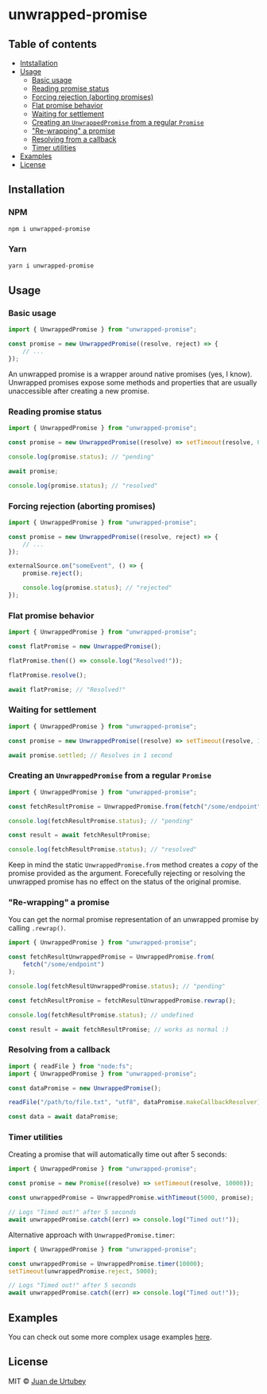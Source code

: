 # unwrapped-promise

## Table of contents

-   [Intstallation](#installation)
-   [Usage](#usage)
    -   [Basic usage](#basic-usage)
    -   [Reading promise status](#reading-promise-status)
    -   [Forcing rejection (aborting promises)](#forcing-rejection-aborting-promises)
    -   [Flat promise behavior](#flat-promise-behavior)
    -   [Waiting for settlement](#waiting-for-settlement)
    -   [Creating an `UnwrappedPromise` from a regular `Promise`](#creating-an-unwrappedpromise-from-a-regular-promise)
    -   ["Re-wrapping" a promise](#re-wrapping-a-promise)
    -   [Resolving from a callback](#resolving-from-a-callback)
    -   [Timer utilities](#timer-utilities)
-   [Examples](#examples)
-   [License](#license)

## Installation

### NPM

```bash
npm i unwrapped-promise
```

### Yarn

```bash
yarn i unwrapped-promise
```

## Usage

### Basic usage

```js
import { UnwrappedPromise } from "unwrapped-promise";

const promise = new UnwrappedPromise((resolve, reject) => {
    // ...
});
```

An unwrapped promise is a wrapper around native promises (yes, I know). Unwrapped promises expose some methods and properties that are usually unaccessible after creating a new promise.

### Reading promise status

```js
import { UnwrappedPromise } from "unwrapped-promise";

const promise = new UnwrappedPromise((resolve) => setTimeout(resolve, 0));

console.log(promise.status); // "pending"

await promise;

console.log(promise.status); // "resolved"
```

### Forcing rejection (aborting promises)

```js
import { UnwrappedPromise } from "unwrapped-promise";

const promise = new UnwrappedPromise((resolve, reject) => {
    // ...
});

externalSource.on("someEvent", () => {
    promise.reject();

    console.log(promise.status); // "rejected"
});
```

### Flat promise behavior

```js
import { UnwrappedPromise } from "unwrapped-promise";

const flatPromise = new UnwrappedPromise();

flatPromise.then(() => console.log("Resolved!"));

flatPromise.resolve();

await flatPromise; // "Resolved!"
```

### Waiting for settlement

```js
import { UnwrappedPromise } from "unwrapped-promise";

const promise = new UnwrappedPromise((resolve) => setTimeout(resolve, 1000));

await promise.settled; // Resolves in 1 second
```

### Creating an `UnwrappedPromise` from a regular `Promise`

```js
import { UnwrappedPromise } from "unwrapped-promise";

const fetchResultPromise = UnwrappedPromise.from(fetch("/some/endpoint"));

console.log(fetchResultPromise.status); // "pending"

const result = await fetchResultPromise;

console.log(fetchResultPromise.status); // "resolved"
```

Keep in mind the static `UnwrappedPromise.from` method creates a _copy_ of the promise provided as the argument. Forecefully rejecting or resolving the unwrapped promise has no effect on the status of the original promise.

### "Re-wrapping" a promise

You can get the normal promise representation of an unwrapped promise by calling `.rewrap()`.

```js
import { UnwrappedPromise } from "unwrapped-promise";

const fetchResultUnwrappedPromise = UnwrappedPromise.from(
    fetch("/some/endpoint")
);

console.log(fetchResultUnwrappedPromise.status); // "pending"

const fetchResultPromise = fetchResultUnwrappedPromise.rewrap();

console.log(fetchResultPromise.status); // undefined

const result = await fetchResultPromise; // works as normal :)
```

### Resolving from a callback

```js
import { readFile } from "node:fs";
import { UnwrappedPromise } from "unwrapped-promise";

const dataPromise = new UnwrappedPromise();

readFile("/path/to/file.txt", "utf8", dataPromise.makeCallbackResolver);

const data = await dataPromise;
```

### Timer utilities

Creating a promise that will automatically time out after 5 seconds:

```js
import { UnwrappedPromise } from "unwrapped-promise";

const promise = new Promise((resolve) => setTimeout(resolve, 10000));

const unwrappedPromise = UnwrappedPromise.withTimeout(5000, promise);

// Logs "Timed out!" after 5 seconds
await unwrappedPromise.catch((err) => console.log("Timed out!"));
```

Alternative approach with `UnwrappedPromise.timer`:

```js
import { UnwrappedPromise } from "unwrapped-promise";

const unwrappedPromise = UnwrappedPromise.timer(10000);
setTimeout(unwrappedPromise.reject, 5000);

// Logs "Timed out!" after 5 seconds
await unwrappedPromise.catch((err) => console.log("Timed out!"));
```

## Examples

You can check out some more complex usage examples [here](https://github.com/jdeurt/unwrapped-promise/tree/main/examples).

## License

MIT © [Juan de Urtubey](https://jdeurt.xyz)
